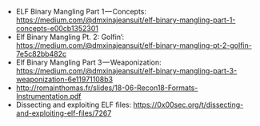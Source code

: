 - ELF Binary Mangling Part 1 — Concepts: https://medium.com/@dmxinajeansuit/elf-binary-mangling-part-1-concepts-e00cb1352301
- Elf Binary Mangling Pt. 2: Golfin’: https://medium.com/@dmxinajeansuit/elf-binary-mangling-pt-2-golfin-7e5c82bb482c
- Elf Binary Mangling Part 3 — Weaponization: https://medium.com/@dmxinajeansuit/elf-binary-mangling-part-3-weaponization-6e11971108b3
- http://romainthomas.fr/slides/18-06-Recon18-Formats-Instrumentation.pdf
- Dissecting and exploiting ELF files: https://0x00sec.org/t/dissecting-and-exploiting-elf-files/7267
